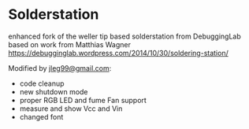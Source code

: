 # Solderstation
enhanced fork of the weller tip based solderstation from DebuggingLab
based on work from Matthias Wagner
https://debugginglab.wordpress.com/2014/10/30/soldering-station/

Modified by jleg99@gmail.com:
* code cleanup
* new shutdown mode
* proper RGB LED and fume Fan support
* measure and show Vcc and Vin
* changed font
